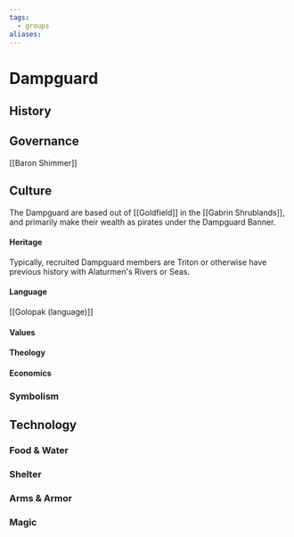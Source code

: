 ```yaml
---
tags:
  - groups
aliases:
---
```


# Dampguard
## History
## Governance
[[Baron Shimmer]]
## Culture
The Dampguard are based out of [[Goldfield]] in the [[Gabrin Shrublands]], and primarily make their wealth as pirates under the Dampguard Banner.

#### Heritage
Typically, recruited Dampguard members are Triton or otherwise have previous history with Alaturmen's Rivers or Seas.

#### Language
[[Golopak (language)]]
#### Values
#### Theology
#### Economics
### Symbolism
## Technology
### Food & Water
### Shelter
### Arms & Armor
### Magic